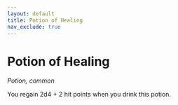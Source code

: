 ```yaml
---
layout: default
title: Potion of Healing
nav_exclude: true
---
```


# Potion of Healing

*Potion, common*

You regain 2d4 + 2 hit points when you drink this potion. 